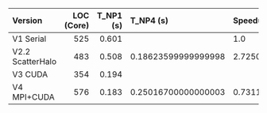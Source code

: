 | Version          |   LOC (Core) |   T_NP1 (s) | T_NP4 (s)           | Speedup@NP4        | Efficiency@NP4      |
|:-----------------|-------------:|------------:|:--------------------|:-------------------|:--------------------|
| V1 Serial        |          525 |       0.601 | <NA>                | 1.0                | 1.0                 |
| V2.2 ScatterHalo |          483 |       0.508 | 0.18623599999999998 | 2.725080006013875  | 0.6812700015034687  |
| V3 CUDA          |          354 |       0.194 | <NA>                | <NA>               | <NA>                |
| V4 MPI+CUDA      |          576 |       0.183 | 0.25016700000000003 | 0.7311156147693341 | 0.18277890369233352 |